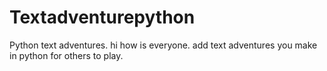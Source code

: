 # Textadventurepython
Python text adventures.
hi
how is everyone.
add text adventures you make in python for others to play.
